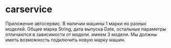 # carservice

Приложение автосервис.
В наличии машины 1 марки но разных моделей. Общее марка String, дата выпуска Date, остальные параметры отличаются в
зависимости от модели. имеем 3 модели.
Мы должны иметь возможность подключить новую марку машин.